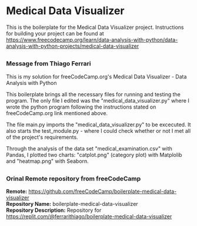 # Medical Data Visualizer

This is the boilerplate for the Medical Data Visualizer project. Instructions for building your project can be found at https://www.freecodecamp.org/learn/data-analysis-with-python/data-analysis-with-python-projects/medical-data-visualizer
##
### Message from Thiago Ferrari  
This is my solution for freeCodeCamp.org's Medical Data Visualizer - Data Analysis with Python


This boilerplate brings all the necessary files for running and testing the program.
The only file I edited was the "medical_data_visualizer.py" where I wrote the python program following the instructions stated on freeCodeCamp.org link mentioned above.  

The file main.py imports the "medical_data_visualizer.py" to be excecuted. It also starts the test_module.py - where I could check whether or not I met all of the project's requirements.

Through the analysis of the data set "medical_examination.csv" with Pandas, I plotted two charts: "catplot.png" (category plot) with Matplolib and "heatmap.png" with Seaborn. 
##
### Orinal Remote repository from freeCodeCamp
**Remote:** https://github.com/freeCodeCamp/boilerplate-medical-data-visualizer  
**Repository Name:** boilerplate-medical-data-visualizer  
**Repository Description:** Repository for https://replit.com/@ferrarithiago/boilerplate-medical-data-visualizer  
##